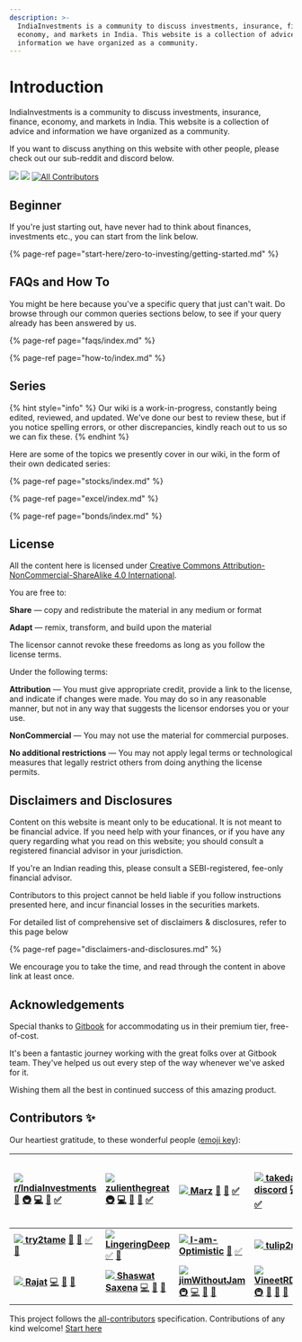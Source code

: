 ```yaml
---
description: >-
  IndiaInvestments is a community to discuss investments, insurance, finance,
  economy, and markets in India. This website is a collection of advice and
  information we have organized as a community.
---
```


# Introduction

IndiaInvestments is a community to discuss investments, insurance, finance, economy, and markets in India. This website is a collection of advice and information we have organized as a community.

If you want to discuss anything on this website with other people, please check out our sub-reddit and discord below.

[![](https://img.shields.io/reddit/subreddit-subscribers/indiainvestments?style=social)](https://reddit.com/r/indiainvestments) [![](https://img.shields.io/discord/546638391127572500)](https://discord.gg/hqBNg4u) [![All Contributors](https://img.shields.io/badge/all_contributors-20-orange.svg?style=flat-square)](./#contributors)

## Beginner

If you're just starting out, have never had to think about finances, investments etc., you can start from the link below.

{% page-ref page="start-here/zero-to-investing/getting-started.md" %}

## FAQs and How To

You might be here because you've a specific query that just can't wait. Do browse through our common queries sections below, to see if your query already has been answered by us.

{% page-ref page="faqs/index.md" %}

{% page-ref page="how-to/index.md" %}

## Series

{% hint style="info" %}
Our wiki is a work-in-progress, constantly being edited, reviewed, and updated. We've done our best to review these, but if you notice spelling errors, or other discrepancies, kindly reach out to us so we can fix these.
{% endhint %}

Here are some of the topics we presently cover in our wiki, in the form of their own dedicated series:

{% page-ref page="stocks/index.md" %}

{% page-ref page="excel/index.md" %}

{% page-ref page="bonds/index.md" %}

## License

All the content here is licensed under [Creative Commons Attribution-NonCommercial-ShareAlike 4.0 International](https://creativecommons.org/licenses/by-nc/4.0/).

You are free to:

**Share** — copy and redistribute the material in any medium or format

**Adapt** — remix, transform, and build upon the material

The licensor cannot revoke these freedoms as long as you follow the license terms.

Under the following terms:

**Attribution** — You must give appropriate credit, provide a link to the license, and indicate if changes were made. You may do so in any reasonable manner, but not in any way that suggests the licensor endorses you or your use.

**NonCommercial** — You may not use the material for commercial purposes.

**No additional restrictions** — You may not apply legal terms or technological measures that legally restrict others from doing anything the license permits.

## Disclaimers and Disclosures

Content on this website is meant only to be educational. It is not meant to be financial advice. If you need help with your finances, or if you have any query regarding what you read on this website; you should consult a registered financial advisor in your jurisdiction.

If you're an Indian reading this, please consult a SEBI-registered, fee-only financial advisor.

Contributors to this project cannot be held liable if you follow instructions presented here, and incur financial losses in the securities markets.

For detailed list of comprehensive set of disclaimers & disclosures, refer to this page below

{% page-ref page="disclaimers-and-disclosures.md" %}

We encourage you to take the time, and read through the content in above link at least once.

## Acknowledgements

Special thanks to [Gitbook](https://www.gitbook.com/) for accommodating us in their premium tier, free-of-cost.

It's been a fantastic journey working with the great folks over at Gitbook team. They've helped us out every step of the way whenever we've asked for it.

Wishing them all the best in continued success of this amazing product.

## Contributors ✨

Our heartiest gratitude, to these wonderful people \([emoji key](https://allcontributors.org/docs/en/emoji-key)\):

| [![](https://avatars.githubusercontent.com/u/36945608?v=4?s=100) **r/IndiaInvestments**](https://reddit.com/r/IndiaInvestments) [📖](https://github.com/indiainvestments/content/commits?author=indiainvestments) [🚇](./#infra-indiainvestments) [💻](https://github.com/indiainvestments/content/commits?author=indiainvestments) [👀](https://github.com/indiainvestments/content/pulls?q=is%3Apr+reviewed-by%3Aindiainvestments) [✅](./#tutorial-indiainvestments) | [![](https://avatars.githubusercontent.com/u/78473984?v=4?s=100) **zulienthegreat**](https://github.com/zulienthegreat) [🚇](./#infra-zulienthegreat) [💻](https://github.com/indiainvestments/content/commits?author=zulienthegreat) [📖](https://github.com/indiainvestments/content/commits?author=zulienthegreat) [👀](https://github.com/indiainvestments/content/pulls?q=is%3Apr+reviewed-by%3Azulienthegreat) [✅](./#tutorial-zulienthegreat) | [![](https://avatars.githubusercontent.com/u/78316021?v=4?s=100) **Marz**](https://github.com/Itsmarzil) [📖](https://github.com/indiainvestments/content/commits?author=Itsmarzil) [👀](https://github.com/indiainvestments/content/pulls?q=is%3Apr+reviewed-by%3AItsmarzil) [✅](./#tutorial-Itsmarzil) | [![](https://avatars.githubusercontent.com/u/78316140?v=4?s=100) **takeda-discord**](https://github.com/takeda-discord) [💻](https://github.com/indiainvestments/content/commits?author=takeda-discord) [📖](https://github.com/indiainvestments/content/commits?author=takeda-discord) [👀](https://github.com/indiainvestments/content/pulls?q=is%3Apr+reviewed-by%3Atakeda-discord) [✅](./#tutorial-takeda-discord) | [![](https://avatars.githubusercontent.com/u/66165136?v=4?s=100) **Cephalopterus**](https://github.com/Cephalopterus) [💻](https://github.com/indiainvestments/content/commits?author=Cephalopterus) [📖](https://github.com/indiainvestments/content/commits?author=Cephalopterus) [👀](https://github.com/indiainvestments/content/pulls?q=is%3Apr+reviewed-by%3ACephalopterus) [✅](./#tutorial-Cephalopterus) | [![](https://avatars.githubusercontent.com/u/56079307?v=4?s=100) **crimelabs786**](https://github.com/crimelabs786) [🚇](./#infra-crimelabs786) [💻](https://github.com/indiainvestments/content/commits?author=crimelabs786) [📖](https://github.com/indiainvestments/content/commits?author=crimelabs786) [👀](https://github.com/indiainvestments/content/pulls?q=is%3Apr+reviewed-by%3Acrimelabs786) [✅](./#tutorial-crimelabs786) [💬](./#question-crimelabs786) | [![](https://avatars.githubusercontent.com/u/36949552?v=4?s=100) **reo-sam**](https://github.com/reo-sam) [💻](https://github.com/indiainvestments/content/commits?author=reo-sam) [📖](https://github.com/indiainvestments/content/commits?author=reo-sam) [👀](https://github.com/indiainvestments/content/pulls?q=is%3Apr+reviewed-by%3Areo-sam) [✅](./#tutorial-reo-sam) [💬](./#question-reo-sam) |
| :--- | :--- | :--- | :--- | :--- | :--- | :--- |
| [![](https://avatars.githubusercontent.com/u/78716242?v=4?s=100) **try2tame**](https://github.com/try2tame) [📖](https://github.com/indiainvestments/content/commits?author=try2tame) [👀](https://github.com/indiainvestments/content/pulls?q=is%3Apr+reviewed-by%3Atry2tame) [✅](./#tutorial-try2tame) [💬](./#question-try2tame) | [![](https://avatars.githubusercontent.com/u/78742827?v=4?s=100) **LingeringDeep**](https://github.com/LingeringDeep) [✅](./#tutorial-LingeringDeep) [💬](./#question-LingeringDeep) | [![](https://avatars.githubusercontent.com/u/67626554?v=4?s=100) **I-am-Optimistic**](https://github.com/I-am-Optimistic) [📖](https://github.com/indiainvestments/content/commits?author=I-am-Optimistic) [✅](./#tutorial-I-am-Optimistic) | [![](https://avatars.githubusercontent.com/u/78700380?v=4?s=100) **tulip2mf**](https://github.com/Tulip2MF) [📖](https://github.com/indiainvestments/content/commits?author=tulip2mf) [✅](./#tutorial-tulip2mf) | [![](https://avatars.githubusercontent.com/u/78730706?v=4?s=100) **villageindian**](https://github.com/villageindian) [📖](https://github.com/indiainvestments/content/commits?author=villageindian) [✅](./#tutorial-villageindian) [👀](https://github.com/indiainvestments/content/pulls?q=is%3Apr+reviewed-by%3Avillageindian) [💬](./#question-villageindian) | [![](https://avatars.githubusercontent.com/u/49168010?v=4?s=100) **shryzel**](https://github.com/shryzel) [📖](https://github.com/indiainvestments/content/commits?author=shryzel) [✅](./#tutorial-shryzel) [👀](https://github.com/indiainvestments/content/pulls?q=is%3Apr+reviewed-by%3Ashryzel) |  |
| [![](https://avatars.githubusercontent.com/u/18528826?v=4?s=100) **Rajat**](https://github.com/rajatdhoot123) [💻](https://github.com/indiainvestments/content/commits?author=rajatdhoot123) [👀](https://github.com/indiainvestments/content/pulls?q=is%3Apr+reviewed-by%3Arajatdhoot123) [💬](./#question-rajatdhoot123) | [![](https://avatars.githubusercontent.com/u/12628996?v=4?s=100) **Shaswat Saxena**](https://infilimits.com) [💻](https://github.com/indiainvestments/content/commits?author=shaswatsaxena) [👀](https://github.com/indiainvestments/content/pulls?q=is%3Apr+reviewed-by%3Ashaswatsaxena) [💬](./#question-shaswatsaxena) | [![](https://avatars.githubusercontent.com/u/78673642?v=4?s=100) **jimWithoutJam**](https://github.com/JimWithoutJam) [🚇](./#infra-jimWithoutJam) [💻](https://github.com/indiainvestments/content/commits?author=jimWithoutJam) [👀](https://github.com/indiainvestments/content/pulls?q=is%3Apr+reviewed-by%3AjimWithoutJam) [💬](./#question-jimWithoutJam) | [![](https://avatars.githubusercontent.com/u/48187416?v=4?s=100) **VineetRDiscord**](https://github.com/VineetRDiscord) [🚇](./#infra-VineetRDiscord) [💼](./#business-VineetRDiscord) [👀](https://github.com/indiainvestments/content/pulls?q=is%3Apr+reviewed-by%3AVineetRDiscord) [💬](./#question-VineetRDiscord) | [![](https://avatars.githubusercontent.com/u/37909009?v=4?s=100) **M-e-r-c-u-r-y**](https://github.com/M-e-r-c-u-r-y) 👀 💬 ✅ 📖 | [![](https://avatars.githubusercontent.com/u/14368729?v=4?s=100) **Jatin Yadav**](https://github.com/jtnydv) 🚇 💻 💬 ✅ |  |

This project follows the [all-contributors](https://github.com/all-contributors/all-contributors) specification. Contributions of any kind welcome! [Start here](contributors/how-can-i-start-contributing.md)

